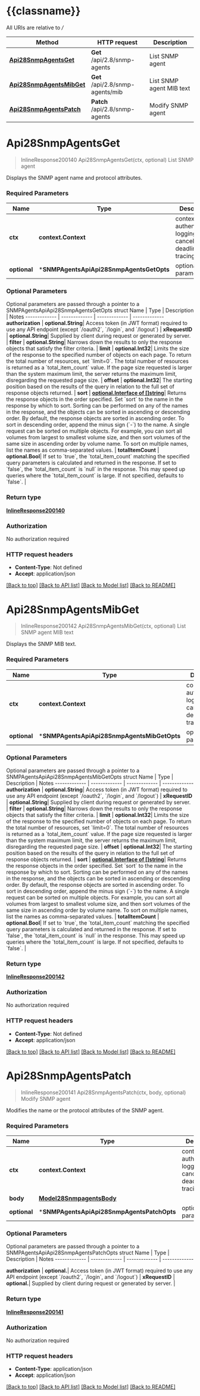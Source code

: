 # {{classname}}

All URIs are relative to */*

Method | HTTP request | Description
------------- | ------------- | -------------
[**Api28SnmpAgentsGet**](SNMPAgentsApi.md#Api28SnmpAgentsGet) | **Get** /api/2.8/snmp-agents | List SNMP agent
[**Api28SnmpAgentsMibGet**](SNMPAgentsApi.md#Api28SnmpAgentsMibGet) | **Get** /api/2.8/snmp-agents/mib | List SNMP agent MIB text
[**Api28SnmpAgentsPatch**](SNMPAgentsApi.md#Api28SnmpAgentsPatch) | **Patch** /api/2.8/snmp-agents | Modify SNMP agent

# **Api28SnmpAgentsGet**
> InlineResponse200140 Api28SnmpAgentsGet(ctx, optional)
List SNMP agent

Displays the SNMP agent name and protocol attributes.

### Required Parameters

Name | Type | Description  | Notes
------------- | ------------- | ------------- | -------------
 **ctx** | **context.Context** | context for authentication, logging, cancellation, deadlines, tracing, etc.
 **optional** | ***SNMPAgentsApiApi28SnmpAgentsGetOpts** | optional parameters | nil if no parameters

### Optional Parameters
Optional parameters are passed through a pointer to a SNMPAgentsApiApi28SnmpAgentsGetOpts struct
Name | Type | Description  | Notes
------------- | ------------- | ------------- | -------------
 **authorization** | **optional.String**| Access token (in JWT format) required to use any API endpoint (except &#x60;/oauth2&#x60;, &#x60;/login&#x60;, and &#x60;/logout&#x60;) | 
 **xRequestID** | **optional.String**| Supplied by client during request or generated by server. | 
 **filter** | **optional.String**| Narrows down the results to only the response objects that satisfy the filter criteria. | 
 **limit** | **optional.Int32**| Limits the size of the response to the specified number of objects on each page. To return the total number of resources, set &#x60;limit&#x3D;0&#x60;. The total number of resources is returned as a &#x60;total_item_count&#x60; value. If the page size requested is larger than the system maximum limit, the server returns the maximum limit, disregarding the requested page size. | 
 **offset** | **optional.Int32**| The starting position based on the results of the query in relation to the full set of response objects returned. | 
 **sort** | [**optional.Interface of []string**](string.md)| Returns the response objects in the order specified. Set &#x60;sort&#x60; to the name in the response by which to sort. Sorting can be performed on any of the names in the response, and the objects can be sorted in ascending or descending order. By default, the response objects are sorted in ascending order. To sort in descending order, append the minus sign (&#x60;-&#x60;) to the name. A single request can be sorted on multiple objects. For example, you can sort all volumes from largest to smallest volume size, and then sort volumes of the same size in ascending order by volume name. To sort on multiple names, list the names as comma-separated values. | 
 **totalItemCount** | **optional.Bool**| If set to &#x60;true&#x60;, the &#x60;total_item_count&#x60; matching the specified query parameters is calculated and returned in the response. If set to &#x60;false&#x60;, the &#x60;total_item_count&#x60; is &#x60;null&#x60; in the response. This may speed up queries where the &#x60;total_item_count&#x60; is large. If not specified, defaults to &#x60;false&#x60;. | 

### Return type

[**InlineResponse200140**](inline_response_200_140.md)

### Authorization

No authorization required

### HTTP request headers

 - **Content-Type**: Not defined
 - **Accept**: application/json

[[Back to top]](#) [[Back to API list]](../README.md#documentation-for-api-endpoints) [[Back to Model list]](../README.md#documentation-for-models) [[Back to README]](../README.md)

# **Api28SnmpAgentsMibGet**
> InlineResponse200142 Api28SnmpAgentsMibGet(ctx, optional)
List SNMP agent MIB text

Displays the SNMP MIB text.

### Required Parameters

Name | Type | Description  | Notes
------------- | ------------- | ------------- | -------------
 **ctx** | **context.Context** | context for authentication, logging, cancellation, deadlines, tracing, etc.
 **optional** | ***SNMPAgentsApiApi28SnmpAgentsMibGetOpts** | optional parameters | nil if no parameters

### Optional Parameters
Optional parameters are passed through a pointer to a SNMPAgentsApiApi28SnmpAgentsMibGetOpts struct
Name | Type | Description  | Notes
------------- | ------------- | ------------- | -------------
 **authorization** | **optional.String**| Access token (in JWT format) required to use any API endpoint (except &#x60;/oauth2&#x60;, &#x60;/login&#x60;, and &#x60;/logout&#x60;) | 
 **xRequestID** | **optional.String**| Supplied by client during request or generated by server. | 
 **filter** | **optional.String**| Narrows down the results to only the response objects that satisfy the filter criteria. | 
 **limit** | **optional.Int32**| Limits the size of the response to the specified number of objects on each page. To return the total number of resources, set &#x60;limit&#x3D;0&#x60;. The total number of resources is returned as a &#x60;total_item_count&#x60; value. If the page size requested is larger than the system maximum limit, the server returns the maximum limit, disregarding the requested page size. | 
 **offset** | **optional.Int32**| The starting position based on the results of the query in relation to the full set of response objects returned. | 
 **sort** | [**optional.Interface of []string**](string.md)| Returns the response objects in the order specified. Set &#x60;sort&#x60; to the name in the response by which to sort. Sorting can be performed on any of the names in the response, and the objects can be sorted in ascending or descending order. By default, the response objects are sorted in ascending order. To sort in descending order, append the minus sign (&#x60;-&#x60;) to the name. A single request can be sorted on multiple objects. For example, you can sort all volumes from largest to smallest volume size, and then sort volumes of the same size in ascending order by volume name. To sort on multiple names, list the names as comma-separated values. | 
 **totalItemCount** | **optional.Bool**| If set to &#x60;true&#x60;, the &#x60;total_item_count&#x60; matching the specified query parameters is calculated and returned in the response. If set to &#x60;false&#x60;, the &#x60;total_item_count&#x60; is &#x60;null&#x60; in the response. This may speed up queries where the &#x60;total_item_count&#x60; is large. If not specified, defaults to &#x60;false&#x60;. | 

### Return type

[**InlineResponse200142**](inline_response_200_142.md)

### Authorization

No authorization required

### HTTP request headers

 - **Content-Type**: Not defined
 - **Accept**: application/json

[[Back to top]](#) [[Back to API list]](../README.md#documentation-for-api-endpoints) [[Back to Model list]](../README.md#documentation-for-models) [[Back to README]](../README.md)

# **Api28SnmpAgentsPatch**
> InlineResponse200141 Api28SnmpAgentsPatch(ctx, body, optional)
Modify SNMP agent

Modifies the name or the protocol attributes of the SNMP agent.

### Required Parameters

Name | Type | Description  | Notes
------------- | ------------- | ------------- | -------------
 **ctx** | **context.Context** | context for authentication, logging, cancellation, deadlines, tracing, etc.
  **body** | [**Model28SnmpagentsBody**](Model28SnmpagentsBody.md)|  | 
 **optional** | ***SNMPAgentsApiApi28SnmpAgentsPatchOpts** | optional parameters | nil if no parameters

### Optional Parameters
Optional parameters are passed through a pointer to a SNMPAgentsApiApi28SnmpAgentsPatchOpts struct
Name | Type | Description  | Notes
------------- | ------------- | ------------- | -------------

 **authorization** | **optional.**| Access token (in JWT format) required to use any API endpoint (except &#x60;/oauth2&#x60;, &#x60;/login&#x60;, and &#x60;/logout&#x60;) | 
 **xRequestID** | **optional.**| Supplied by client during request or generated by server. | 

### Return type

[**InlineResponse200141**](inline_response_200_141.md)

### Authorization

No authorization required

### HTTP request headers

 - **Content-Type**: application/json
 - **Accept**: application/json

[[Back to top]](#) [[Back to API list]](../README.md#documentation-for-api-endpoints) [[Back to Model list]](../README.md#documentation-for-models) [[Back to README]](../README.md)

